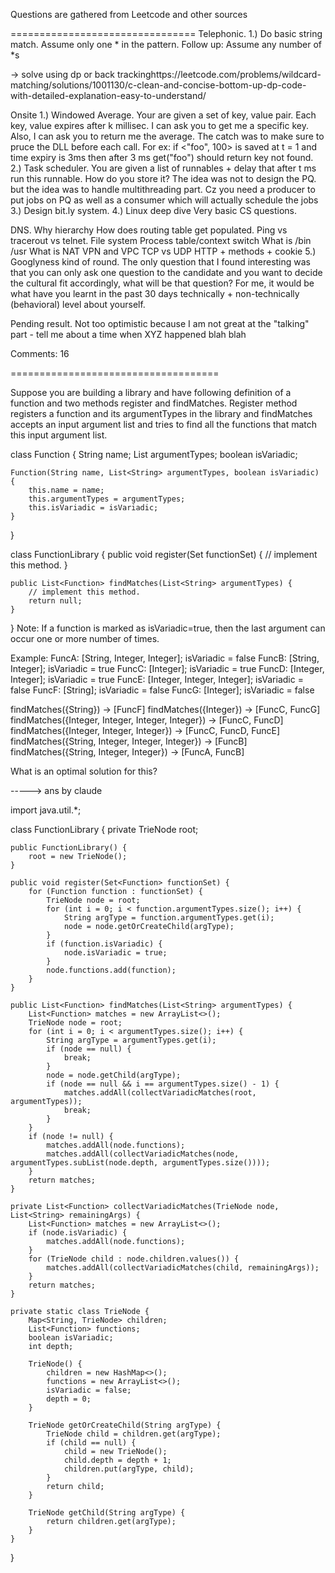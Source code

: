 Questions are gathered from Leetcode and other sources 


================================
Telephonic.
1.) Do basic string match. Assume only one * in the pattern.
Follow up: Assume any number of *s

-> solve using dp or back trackinghttps://leetcode.com/problems/wildcard-matching/solutions/1001130/c-clean-and-concise-bottom-up-dp-code-with-detailed-explanation-easy-to-understand/

Onsite
1.) Windowed Average. Your are given a set of key, value pair. Each key, value expires after k millisec. I can ask you to get me a specific key. Also, I can ask you to return me the average. The catch was to make sure to pruce the DLL before each call. For ex: if <"foo", 100> is saved at t = 1 and time expiry is 3ms then after 3 ms get("foo") should return key not found.
2.) Task scheduler. You are given a list of runnables + delay that after t ms run this runnable. How do you store it? The idea was not to design the PQ. but the idea was to handle multithreading part. Cz you need a producer to put jobs on PQ as well as a consumer which will actually schedule the jobs
3.) Design bit.ly system.
4.) Linux deep dive
Very basic CS questions.

DNS. Why hierarchy
How does routing table get populated.
Ping vs tracerout vs telnet.
File system
Process table/context switch
What is /bin /usr
What is NAT
VPN and VPC
TCP vs UDP
HTTP + methods + cookie
5.) Googlyness kind of round. The only question that I found interesting was that you can only ask one question to the candidate and you want to decide the cultural fit accordingly, what will be that question? For me, it would be what have you learnt in the past 30 days technically + non-technically (behavioral) level about yourself.

Pending result. Not too optimistic because I am not great at the "talking" part - tell me about a time when XYZ happened blah blah

Comments: 16


====================================



Suppose you are building a library and have following definition of a function and two methods register and findMatches. Register method registers a function and its argumentTypes in the library and findMatches accepts an input argument list and tries to find all the functions that match this input argument list.

class Function {
	String name;
	List<String> argumentTypes;
	boolean isVariadic;
	
	Function(String name, List<String> argumentTypes, boolean isVariadic) {
		this.name = name;
		this.argumentTypes = argumentTypes;
		this.isVariadic = isVariadic;
	}
}

class FunctionLibrary {
	public void register(Set<Function> functionSet)  {
		// implement this method.
	}
	
	public List<Function> findMatches(List<String> argumentTypes) {
		// implement this method.
		return null;
	}
}
Note: If a function is marked as isVariadic=true, then the last argument can occur one or more number of times.

Example: FuncA: [String, Integer, Integer]; isVariadic = false FuncB: [String, Integer]; isVariadic = true FuncC: [Integer]; isVariadic = true FuncD: [Integer, Integer]; isVariadic = true FuncE: [Integer, Integer, Integer]; isVariadic = false FuncF: [String]; isVariadic = false FuncG: [Integer]; isVariadic = false

findMatches({String}) -> [FuncF] findMatches({Integer}) -> [FuncC, FuncG] findMatches({Integer, Integer, Integer, Integer}) -> [FuncC, FuncD] findMatches({Integer, Integer, Integer}) -> [FuncC, FuncD, FuncE] findMatches({String, Integer, Integer, Integer}) -> [FuncB] findMatches({String, Integer, Integer}) -> [FuncA, FuncB]

What is an optimal solution for this?



-----> ans by claude 

import java.util.*;

class FunctionLibrary {
    private TrieNode root;

    public FunctionLibrary() {
        root = new TrieNode();
    }

    public void register(Set<Function> functionSet) {
        for (Function function : functionSet) {
            TrieNode node = root;
            for (int i = 0; i < function.argumentTypes.size(); i++) {
                String argType = function.argumentTypes.get(i);
                node = node.getOrCreateChild(argType);
            }
            if (function.isVariadic) {
                node.isVariadic = true;
            }
            node.functions.add(function);
        }
    }

    public List<Function> findMatches(List<String> argumentTypes) {
        List<Function> matches = new ArrayList<>();
        TrieNode node = root;
        for (int i = 0; i < argumentTypes.size(); i++) {
            String argType = argumentTypes.get(i);
            if (node == null) {
                break;
            }
            node = node.getChild(argType);
            if (node == null && i == argumentTypes.size() - 1) {
                matches.addAll(collectVariadicMatches(root, argumentTypes));
                break;
            }
        }
        if (node != null) {
            matches.addAll(node.functions);
            matches.addAll(collectVariadicMatches(node, argumentTypes.subList(node.depth, argumentTypes.size())));
        }
        return matches;
    }

    private List<Function> collectVariadicMatches(TrieNode node, List<String> remainingArgs) {
        List<Function> matches = new ArrayList<>();
        if (node.isVariadic) {
            matches.addAll(node.functions);
        }
        for (TrieNode child : node.children.values()) {
            matches.addAll(collectVariadicMatches(child, remainingArgs));
        }
        return matches;
    }

    private static class TrieNode {
        Map<String, TrieNode> children;
        List<Function> functions;
        boolean isVariadic;
        int depth;

        TrieNode() {
            children = new HashMap<>();
            functions = new ArrayList<>();
            isVariadic = false;
            depth = 0;
        }

        TrieNode getOrCreateChild(String argType) {
            TrieNode child = children.get(argType);
            if (child == null) {
                child = new TrieNode();
                child.depth = depth + 1;
                children.put(argType, child);
            }
            return child;
        }

        TrieNode getChild(String argType) {
            return children.get(argType);
        }
    }
}